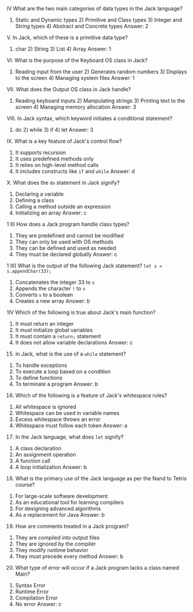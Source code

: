 
  IV What are the two main categories of data types in the Jack language?
1) Static and Dynamic types   2) Primitive and Class types  3) Integer and String types 4) Abstract and Concrete types
  Answer:  2

  V. In Jack, which of these is a primitive data type?
1) char  2) String  3) List 4) Array
  Answer:   1

  VI. What is the purpose of the Keyboard OS class in Jack?
1) Reading input from the user 2) Generates random numbers 3) Displays to the screen 4) Managing system files
  Answer:   1

  VII. What does the Output OS class in Jack handle?
1) Reading keyboard inputs 2) Manipulating strings 3) Printing text to the screen 4) Managing memory allocation
  Answer:   3

  VIII. In Jack syntax, which keyword initiates a conditional statement?
1) do  2) while  3) if  4) let
  Answer:   3

  IX. What is a key feature of Jack's control flow?
1) It supports recursion
2) It uses predefined methods only
3) It relies on high-level method calls
4) It includes constructs like `if` and `while`
  Answer:   d

  X. What does the `do` statement in Jack signify?
1) Declaring a variable
2) Defining a class
3) Calling a method outside an expression
4) Initializing an array
  Answer:   c




  1 II) How does a Jack program handle class types?
1) They are predefined and cannot be modified
2) They can only be used with OS methods
3) They can be defined and used as needed
4) They must be declared globally
  Answer:   c

  1 III) What is the output of the following Jack statement? `let s = s.appendChar(33);`
1) Concatenates the integer 33 to `s`
2) Appends the character `!` to `s`
3) Converts `s` to a boolean
4) Creates a new array
  Answer:   b

  1IV Which of the following is true about Jack's main function?
1) It must return an integer
2) It must initialize global variables
3) It must contain a `return;` statement
4) It does not allow variable declarations
  Answer:   c

  15. In Jack, what is the use of a `while` statement?
1) To handle exceptions
2) To execute a loop based on a condition
3) To define functions
4) To terminate a program
  Answer:   b

  16. Which of the following is a feature of Jack's whitespace rules?
1) All whitespace is ignored
2) Whitespace can be used in variable names
3) Excess whitespace throws an error
4) Whitespace must follow each token
  Answer:   a

  17. In the Jack language, what does `let` signify?
1) A class declaration
2) An assignment operation
3) A function call
4) A loop initialization
  Answer:   b

  18. What is the primary use of the Jack language as per the Nand to Tetris course?
1) For large-scale software development
2) As an educational tool for learning compilers
3) For designing advanced algorithms
4) As a replacement for Java
  Answer:   b

  19. How are comments treated in a Jack program?
1) They are compiled into output files
2) They are ignored by the compiler
3) They modify runtime behavior
4) They must precede every method
  Answer:   b

  20. What type of error will occur if a Jack program lacks a class named Main?
1) Syntax Error
2) Runtime Error
3) Compilation Error
4) No error
  Answer:   c
